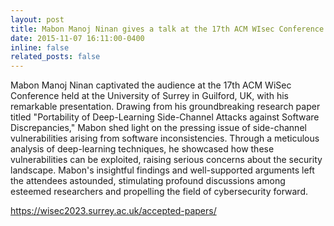 ```yaml
---
layout: post
title: Mabon Manoj Ninan gives a talk at the 17th ACM WIsec Conference
date: 2015-11-07 16:11:00-0400
inline: false
related_posts: false
---
```


Mabon Manoj Ninan captivated the audience at the 17th ACM WiSec Conference held at the University of Surrey in Guilford, UK, with his remarkable presentation. Drawing from his groundbreaking research paper titled "Portability of Deep-Learning Side-Channel Attacks against Software Discrepancies," Mabon shed light on the pressing issue of side-channel vulnerabilities arising from software inconsistencies. Through a meticulous analysis of deep-learning techniques, he showcased how these vulnerabilities can be exploited, raising serious concerns about the security landscape. Mabon's insightful findings and well-supported arguments left the attendees astounded, stimulating profound discussions among esteemed researchers and propelling the field of cybersecurity forward.

https://wisec2023.surrey.ac.uk/accepted-papers/
